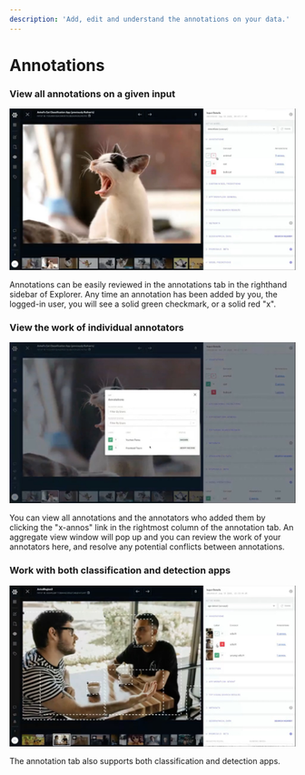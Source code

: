 ```yaml
---
description: 'Add, edit and understand the annotations on your data.'
---
```


# Annotations

### View all annotations on a given input

![View and edit your annotations](../../.gitbook/assets/3-different-scenarios.jpg)

Annotations can be easily reviewed in the annotations tab in the righthand sidebar of Explorer. Any time an annotation has been added by you, the logged-in user, you will see a solid green checkmark, or a solid red "x".

### View the work of individual annotators

![Annotations aggregate view](../../.gitbook/assets/annotations-aggregate-view.jpg)

You can view all annotations and the annotators who added them by clicking the "x-annos" link in the rightmost column of the annotation tab. An aggregate view window will pop up and you can review the work of your annotators here, and resolve any potential conflicts between annotations. 

### Work with both classification and detection apps

![Annotation view for detection apps](../../.gitbook/assets/detection-view.jpg)

The annotation tab also supports both classification and detection apps. 

